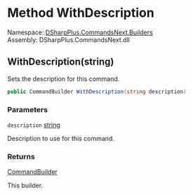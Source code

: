 # Method WithDescription

Namespace: [DSharpPlus.CommandsNext.Builders](DSharpPlus.CommandsNext.Builders.md)  
Assembly: DSharpPlus.CommandsNext.dll

## <a id="DSharpPlus_CommandsNext_Builders_CommandBuilder_WithDescription_System_String_"></a>WithDescription\(string\)

Sets the description for this command.

```csharp
public CommandBuilder WithDescription(string description)
```

### Parameters

`description` [string](https://learn.microsoft.com/dotnet/api/system.string)

Description to use for this command.

### Returns

[CommandBuilder](DSharpPlus.CommandsNext.Builders.CommandBuilder.md)

This builder.

